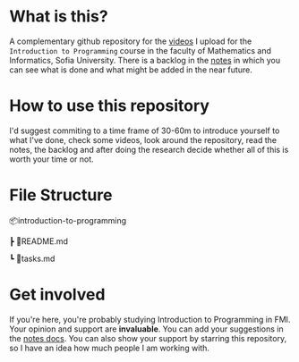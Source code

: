 # What is this?
A complementary github repository for the [videos](https://drive.google.com/drive/folders/1ZLfb3G_cLRzqlwmO1LqMBPm71yESU3M1?usp=sharing) I upload for the `Introduction to Programming` course in the faculty of Mathematics and Informatics, Sofia University. There is a backlog in the [notes](https://docs.google.com/document/d/1aJhs29Bkjn7rbrxkCdMtQD8qPoSH8-uYzLaM-0nEOxI/edit?usp=sharing) in which you can see what is done and what might be added in the near future.

# How to use this repository
I'd suggest commiting to a time frame of 30-60m to introduce yourself to what I've done, check some videos, look around the repository, read the notes, the backlog and after doing the research decide whether all of this is worth your time or not.

# File Structure
📦introduction-to-programming

 ┣ 📜README.md

 ┗ 📜tasks.md


# Get involved
If you're here, you're probably studying Introduction to Programming in FMI. Your opinion and support are **invaluable**. You can add your suggestions in the [notes docs](https://docs.google.com/document/d/1aJhs29Bkjn7rbrxkCdMtQD8qPoSH8-uYzLaM-0nEOxI/edit?usp=sharing). You can also show your support by starring this repository, so I have an idea how much people I am working with.
